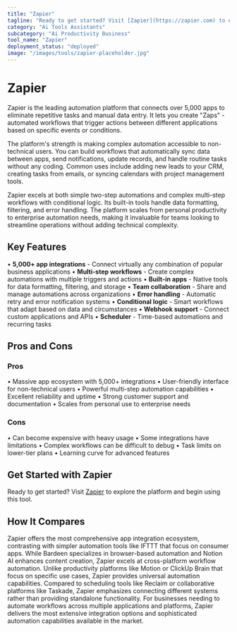 ```yaml
---
title: "Zapier"
tagline: "Ready to get started? Visit [Zapier](https://zapier.com) to explore the platform and begin using this tool...."
category: "Ai Tools Assistants"
subcategory: "Ai Productivity Business"
tool_name: "Zapier"
deployment_status: "deployed"
image: "/images/tools/zapier-placeholder.jpg"
---
```


# Zapier

Zapier is the leading automation platform that connects over 5,000 apps to eliminate repetitive tasks and manual data entry. It lets you create "Zaps" - automated workflows that trigger actions between different applications based on specific events or conditions.

The platform's strength is making complex automation accessible to non-technical users. You can build workflows that automatically sync data between apps, send notifications, update records, and handle routine tasks without any coding. Common uses include adding new leads to your CRM, creating tasks from emails, or syncing calendars with project management tools.

Zapier excels at both simple two-step automations and complex multi-step workflows with conditional logic. Its built-in tools handle data formatting, filtering, and error handling. The platform scales from personal productivity to enterprise automation needs, making it invaluable for teams looking to streamline operations without adding technical complexity.

## Key Features

• **5,000+ app integrations** - Connect virtually any combination of popular business applications
• **Multi-step workflows** - Create complex automations with multiple triggers and actions
• **Built-in apps** - Native tools for data formatting, filtering, and storage
• **Team collaboration** - Share and manage automations across organizations
• **Error handling** - Automatic retry and error notification systems
• **Conditional logic** - Smart workflows that adapt based on data and circumstances
• **Webhook support** - Connect custom applications and APIs
• **Scheduler** - Time-based automations and recurring tasks

## Pros and Cons

### Pros
• Massive app ecosystem with 5,000+ integrations
• User-friendly interface for non-technical users
• Powerful multi-step automation capabilities
• Excellent reliability and uptime
• Strong customer support and documentation
• Scales from personal use to enterprise needs

### Cons
• Can become expensive with heavy usage
• Some integrations have limitations
• Complex workflows can be difficult to debug
• Task limits on lower-tier plans
• Learning curve for advanced features

## Get Started with Zapier

Ready to get started? Visit [Zapier](https://zapier.com) to explore the platform and begin using this tool.

## How It Compares

Zapier offers the most comprehensive app integration ecosystem, contrasting with simpler automation tools like IFTTT that focus on consumer apps. While Bardeen specializes in browser-based automation and Notion AI enhances content creation, Zapier excels at cross-platform workflow automation. Unlike productivity platforms like Motion or ClickUp Brain that focus on specific use cases, Zapier provides universal automation capabilities. Compared to scheduling tools like Reclaim or collaborative platforms like Taskade, Zapier emphasizes connecting different systems rather than providing standalone functionality. For businesses needing to automate workflows across multiple applications and platforms, Zapier delivers the most extensive integration options and sophisticated automation capabilities available in the market.